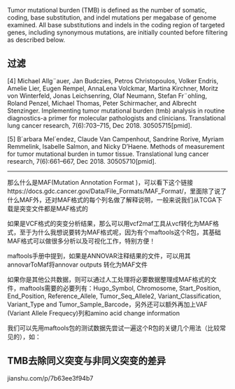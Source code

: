 Tumor mutational burden (TMB) is defined as the number of somatic, coding, base substitution, and indel
mutations per megabase of genome examined. All base substitutions and indels in the coding region of targeted genes, including synonymous mutations, are initially counted before filtering as described below.

## 过滤

[4] Michael Allg¨auer, Jan Budczies, Petros Christopoulos, Volker Endris, Amelie Lier, Eugen Rempel, AnnaLena Volckmar, Martina Kirchner, Moritz von Winterfeld, Jonas Leichsenring, Olaf Neumann, Stefan
Fr¨ohling, Roland Penzel, Michael Thomas, Peter Schirmacher, and Albrecht Stenzinger. Implementing
tumor mutational burden (tmb) analysis in routine diagnostics-a primer for molecular pathologists and
clinicians. Translational lung cancer research, 7(6):703–715, Dec 2018. 30505715[pmid].

[5] B´arbara Mel´endez, Claude Van Campenhout, Sandrine Rorive, Myriam Remmelink, Isabelle Salmon, and
Nicky D’Haene. Methods of measurement for tumor mutational burden in tumor tissue. Translational
lung cancer research, 7(6):661–667, Dec 2018. 30505710[pmid].

---

那么什么是MAF(Mutation Annotation Format )，可以看下这个链接https://docs.gdc.cancer.gov/Data/File_Formats/MAF_Format/，里面除了说了什么MAF外，还对MAF格式的每个列名做了解释说明，一般来说我们从TCGA下载是突变文件都是MAF格式的

如果是VCF格式的突变分析结果，那么可以用vcf2maf工具从vcf转化为MAF格式，至于为什么我想说要转为MAF格式呢，因为有个maftools这个R包，其基础MAF格式可以做很多分析以及可视化工作，特别方便！

maftools手册中提到，如果是ANNOVAR注释结果的文件，可以用其annovarToMaf将annovar outputs 转化为MAF文件

如果你是其他公共数据，则可以通过人工处理将必要数据整理成MAF格式的文件，maftools需要的必要列有：Hugo_Symbol, Chromosome, Start_Position, End_Position, Reference_Allele, Tumor_Seq_Allele2, Variant_Classification, Variant_Type and Tumor_Sample_Barcode，另外还可以额外再加上VAF (Variant Allele Frequecy)列和amino acid change information

我们可以先用maftools包的测试数据先尝试一遍这个R包的关键几个用法（比较常见的），如：


## TMB去除同义突变与非同义突变的差异
jianshu.com/p/7b63ee3f94b7
